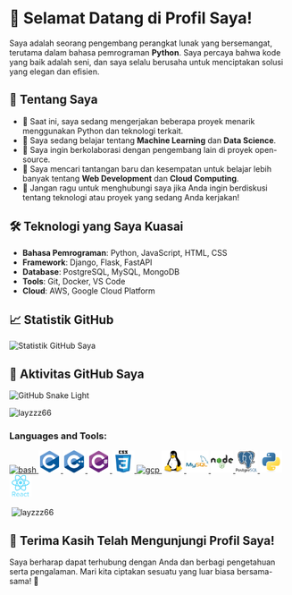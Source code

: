 # 👋 Selamat Datang di Profil Saya!

Saya adalah seorang pengembang perangkat lunak yang bersemangat, terutama dalam bahasa pemrograman **Python**. Saya percaya bahwa kode yang baik adalah seni, dan saya selalu berusaha untuk menciptakan solusi yang elegan dan efisien.

## 🚀 Tentang Saya

- 🔭 Saat ini, saya sedang mengerjakan beberapa proyek menarik menggunakan Python dan teknologi terkait.
- 🌱 Saya sedang belajar tentang **Machine Learning** dan **Data Science**.
- 👯 Saya ingin berkolaborasi dengan pengembang lain di proyek open-source.
- 🤔 Saya mencari tantangan baru dan kesempatan untuk belajar lebih banyak tentang **Web Development** dan **Cloud Computing**.
- 💬 Jangan ragu untuk menghubungi saya jika Anda ingin berdiskusi tentang teknologi atau proyek yang sedang Anda kerjakan!

## 🛠️ Teknologi yang Saya Kuasai

- **Bahasa Pemrograman**: Python, JavaScript, HTML, CSS
- **Framework**: Django, Flask, FastAPI
- **Database**: PostgreSQL, MySQL, MongoDB
- **Tools**: Git, Docker, VS Code
- **Cloud**: AWS, Google Cloud Platform

## 📈 Statistik GitHub

![Statistik GitHub Saya](https://github-readme-stats.vercel.app/api?username=Layzzz66&show_icons=true&theme=radical)

## 🐍 Aktivitas GitHub Saya

![GitHub Snake Light](https://github.com/Layzzz66/Layzzz66/blob/output/github-snake.gif)



<p align="left"> <img src="https://komarev.com/ghpvc/?username=layzzz66&label=Profile%20views&color=0e75b6&style=flat" alt="layzzz66" /> </p>

<h3 align="left">Languages and Tools:</h3>
<p align="left"> <a href="https://www.gnu.org/software/bash/" target="_blank" rel="noreferrer"> <img src="https://www.vectorlogo.zone/logos/gnu_bash/gnu_bash-icon.svg" alt="bash" width="40" height="40"/> </a> <a href="https://www.cprogramming.com/" target="_blank" rel="noreferrer"> <img src="https://raw.githubusercontent.com/devicons/devicon/master/icons/c/c-original.svg" alt="c" width="40" height="40"/> </a> <a href="https://www.w3schools.com/cpp/" target="_blank" rel="noreferrer"> <img src="https://raw.githubusercontent.com/devicons/devicon/master/icons/cplusplus/cplusplus-original.svg" alt="cplusplus" width="40" height="40"/> </a> <a href="https://www.w3schools.com/cs/" target="_blank" rel="noreferrer"> <img src="https://raw.githubusercontent.com/devicons/devicon/master/icons/csharp/csharp-original.svg" alt="csharp" width="40" height="40"/> </a> <a href="https://www.w3schools.com/css/" target="_blank" rel="noreferrer"> <img src="https://raw.githubusercontent.com/devicons/devicon/master/icons/css3/css3-original-wordmark.svg" alt="css3" width="40" height="40"/> </a> <a href="https://cloud.google.com" target="_blank" rel="noreferrer"> <img src="https://www.vectorlogo.zone/logos/google_cloud/google_cloud-icon.svg" alt="gcp" width="40" height="40"/> </a> <a href="https://www.linux.org/" target="_blank" rel="noreferrer"> <img src="https://raw.githubusercontent.com/devicons/devicon/master/icons/linux/linux-original.svg" alt="linux" width="40" height="40"/> </a> <a href="https://www.mysql.com/" target="_blank" rel="noreferrer"> <img src="https://raw.githubusercontent.com/devicons/devicon/master/icons/mysql/mysql-original-wordmark.svg" alt="mysql" width="40" height="40"/> </a> <a href="https://nodejs.org" target="_blank" rel="noreferrer"> <img src="https://raw.githubusercontent.com/devicons/devicon/master/icons/nodejs/nodejs-original-wordmark.svg" alt="nodejs" width="40" height="40"/> </a> <a href="https://www.postgresql.org" target="_blank" rel="noreferrer"> <img src="https://raw.githubusercontent.com/devicons/devicon/master/icons/postgresql/postgresql-original-wordmark.svg" alt="postgresql" width="40" height="40"/> </a> <a href="https://www.python.org" target="_blank" rel="noreferrer"> <img src="https://raw.githubusercontent.com/devicons/devicon/master/icons/python/python-original.svg" alt="python" width="40" height="40"/> </a> <a href="https://reactjs.org/" target="_blank" rel="noreferrer"> <img src="https://raw.githubusercontent.com/devicons/devicon/master/icons/react/react-original-wordmark.svg" alt="react" width="40" height="40"/> </a> </p>

<p>&nbsp;<img align="center" src="https://github-readme-stats.vercel.app/api?username=layzzz66&show_icons=true&locale=en" alt="layzzz66" /></p>

## 🎉 Terima Kasih Telah Mengunjungi Profil Saya!

Saya berharap dapat terhubung dengan Anda dan berbagi pengetahuan serta pengalaman. Mari kita ciptakan sesuatu yang luar biasa bersama-sama! 🚀
